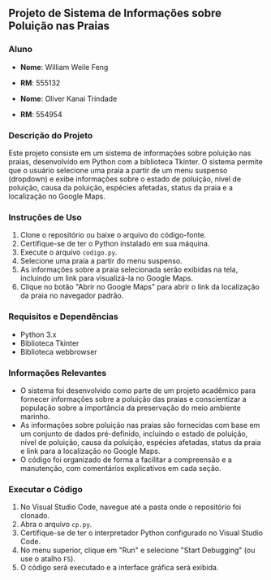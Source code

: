 ## Projeto de Sistema de Informações sobre Poluição nas Praias

### Aluno
- **Nome**: William Weile Feng
- **RM**: 555132

- **Nome**: Oliver Kanai Trindade
- **RM**: 554954

### Descrição do Projeto
Este projeto consiste em um sistema de informações sobre poluição nas praias, desenvolvido em Python com a biblioteca Tkinter. O sistema permite que o usuário selecione uma praia a partir de um menu suspenso (dropdown) e exibe informações sobre o estado de poluição, nível de poluição, causa da poluição, espécies afetadas, status da praia e a localização no Google Maps.

### Instruções de Uso
1. Clone o repositório ou baixe o arquivo do código-fonte.
2. Certifique-se de ter o Python instalado em sua máquina.
3. Execute o arquivo `codigo.py`.
4. Selecione uma praia a partir do menu suspenso.
5. As informações sobre a praia selecionada serão exibidas na tela, incluindo um link para visualizá-la no Google Maps.
6. Clique no botão "Abrir no Google Maps" para abrir o link da localização da praia no navegador padrão.

### Requisitos e Dependências
- Python 3.x
- Biblioteca Tkinter
- Biblioteca webbrowser

### Informações Relevantes
- O sistema foi desenvolvido como parte de um projeto acadêmico para fornecer informações sobre a poluição das praias e conscientizar a população sobre a importância da preservação do meio ambiente marinho.
- As informações sobre poluição nas praias são fornecidas com base em um conjunto de dados pré-definido, incluindo o estado de poluição, nível de poluição, causa da poluição, espécies afetadas, status da praia e link para a localização no Google Maps.
- O código foi organizado de forma a facilitar a compreensão e a manutenção, com comentários explicativos em cada seção.

### Executar o Código
1. No Visual Studio Code, navegue até a pasta onde o repositório foi clonado.
2. Abra o arquivo `cp.py`.
3. Certifique-se de ter o interpretador Python configurado no Visual Studio Code.
4. No menu superior, clique em "Run" e selecione "Start Debugging" (ou use o atalho `F5`).
5. O código será executado e a interface gráfica será exibida.
